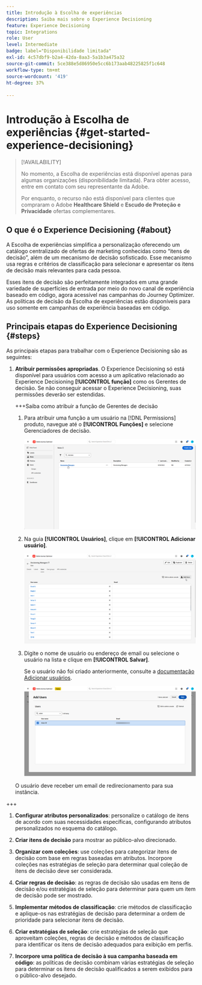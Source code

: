 ```yaml
---
title: Introdução à Escolha de experiências
description: Saiba mais sobre o Experience Decisioning
feature: Experience Decisioning
topic: Integrations
role: User
level: Intermediate
badge: label="Disponibilidade limitada"
exl-id: 4c57dbf9-b2a4-42da-8aa3-5a1b3a475a32
source-git-commit: 5ce388e5d86950e5cc6b173aab48225825f1c648
workflow-type: tm+mt
source-wordcount: '419'
ht-degree: 37%

---
```


# Introdução à Escolha de experiências {#get-started-experience-decisioning}

>[!AVAILABILITY]
>
>No momento, a Escolha de experiências está disponível apenas para algumas organizações (disponibilidade limitada). Para obter acesso, entre em contato com seu representante da Adobe.
>
>Por enquanto, o recurso não está disponível para clientes que compraram o Adobe **Healthcare Shield** e **Escudo de Proteção e Privacidade** ofertas complementares.

## O que é o Experience Decisioning {#about}

A Escolha de experiências simplifica a personalização oferecendo um catálogo centralizado de ofertas de marketing conhecidas como “itens de decisão”, além de um mecanismo de decisão sofisticado. Esse mecanismo usa regras e critérios de classificação para selecionar e apresentar os itens de decisão mais relevantes para cada pessoa.

Esses itens de decisão são perfeitamente integrados em uma grande variedade de superfícies de entrada por meio do novo canal de experiência baseado em código, agora acessível nas campanhas do Journey Optimizer. As políticas de decisão da Escolha de experiências estão disponíveis para uso somente em campanhas de experiência baseadas em código.

## Principais etapas do Experience Decisioning {#steps}

As principais etapas para trabalhar com o Experience Decisioning são as seguintes:

1. **Atribuir permissões apropriadas**. O Experience Decisioning só está disponível para usuários com acesso a um aplicativo relacionado ao Experience Decisioning **[!UICONTROL função]** como os Gerentes de decisão. Se não conseguir acessar o Experience Decisioning, suas permissões deverão ser estendidas.

   +++Saiba como atribuir a função de Gerentes de decisão

   1. Para atribuir uma função a um usuário na [!DNL Permissions] produto, navegue até o **[!UICONTROL Funções]** e selecione Gerenciadores de decisão.

      ![](assets/decision_permission_1.png)

   1. Na guia **[!UICONTROL Usuários]**, clique em **[!UICONTROL Adicionar usuário]**.

      ![](assets/decision_permission_2.png)

   1. Digite o nome de usuário ou endereço de email ou selecione o usuário na lista e clique em **[!UICONTROL Salvar]**.

      Se o usuário não foi criado anteriormente, consulte a [documentação Adicionar usuários](https://experienceleague.adobe.com/pt-br/docs/experience-platform/access-control/ui/users).

      ![](assets/decision_permission_3.png)

   O usuário deve receber um email de redirecionamento para sua instância.

+++

1. **Configurar atributos personalizados**: personalize o catálogo de itens de acordo com suas necessidades específicas, configurando atributos personalizados no esquema do catálogo.

1. **Criar itens de decisão** para mostrar ao público-alvo direcionado.

1. **Organizar com coleções**: use coleções para categorizar itens de decisão com base em regras baseadas em atributos. Incorpore coleções nas estratégias de seleção para determinar qual coleção de itens de decisão deve ser considerada.

1. **Criar regras de decisão**: as regras de decisão são usadas em itens de decisão e/ou estratégias de seleção para determinar para quem um item de decisão pode ser mostrado.

1. **Implementar métodos de classificação**: crie métodos de classificação e aplique-os nas estratégias de decisão para determinar a ordem de prioridade para selecionar itens de decisão.

1. **Criar estratégias de seleção**: crie estratégias de seleção que aproveitam coleções, regras de decisão e métodos de classificação para identificar os itens de decisão adequados para exibição em perfis.

1. **Incorpore uma política de decisão à sua campanha baseada em código**: as políticas de decisão combinam várias estratégias de seleção para determinar os itens de decisão qualificados a serem exibidos para o público-alvo desejado.
